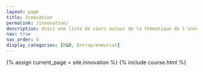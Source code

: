```yaml
---
layout: page
title: Innovation
permalink: /innovation/
description: Voici une liste de cours autour de la thématique de l'innovation !
nav: true
nav_order: 4
display_categories: [R&D, Entrepreneuriat]
---
```


<!-- pages/innovation.md -->
{% assign current_page = site.innovation %}
{% include course.html %}
